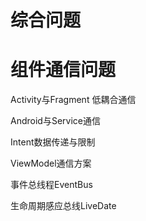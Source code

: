 # 综合问题

# 组件通信问题

Activity与Fragment 低耦合通信

Android与Service通信

Intent数据传递与限制

ViewModel通信方案

事件总线程EventBus

生命周期感应总线LiveDate
